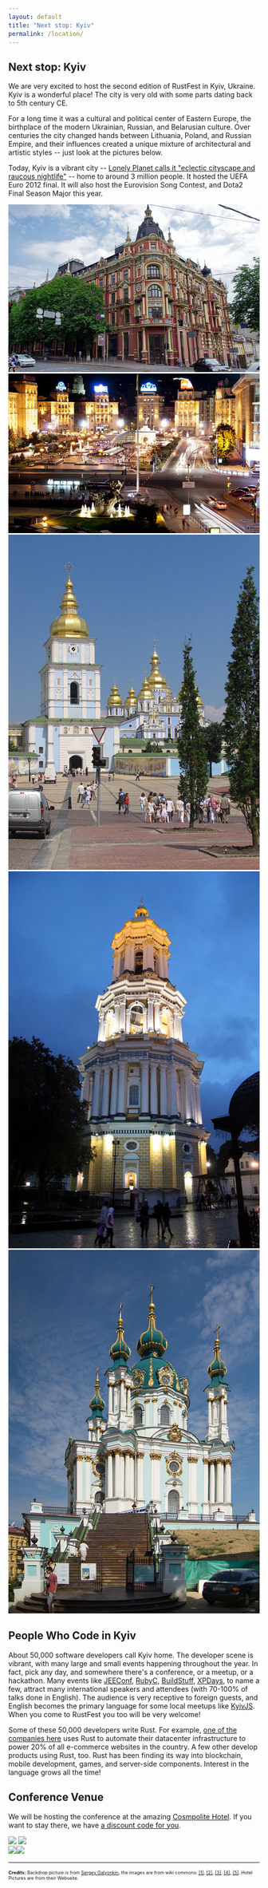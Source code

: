 ```yaml
---
layout: default
title: "Next stop: Kyiv"
permalink: /location/
---
```


<div class="backdrop" style="background: url(/assets/backdrops/kyiv.jpg) center center; padding: 0;">
  <div class="popout">
    <section>
      <h1>Next stop: Kyiv</h1>
      <p>We are very excited to host the second edition of RustFest in Kyiv, Ukraine. Kyiv is a wonderful place! The city is very old with some parts dating back to 5th century CE. </p>
    </section>
  </div>
</div>

<section>
  <p>For a long time it was a cultural and political center of Eastern Europe, the birthplace of the modern Ukrainian, Russian, and Belarusian culture. Over centuries the city changed hands between Lithuania, Poland, and Russian Empire, and their influences created a unique mixture of architectural and artistic styles -- just look at the pictures below.</p>

  <p>Today, Kyiv is a vibrant city -- <a href="https://www.lonelyplanet.com/ukraine/kyiv">Lonely Planet calls it "eclectic cityscape and raucous nightlife"</a> -- home to around 3 million people. It hosted the UEFA Euro 2012 final. It will also host the Eurovision Song Contest, and Dota2 Final Season Major this year.</p>
</section>

<section class="img-grid">

<div>
<img src="/assets/kyiv/16639137863_aac682509d_z.jpg">
<img src="/assets/kyiv/640_square.jpg">
</div><div>
<img src="/assets/kyiv/cathedral.jpg">
<img src="/assets/kyiv/512px-Pechersk_221.jpg">
<img src="/assets/kyiv/531px-Андріївська_церква_Exterior.jpg">
</div><div>
</div>
  
</section>

<section markdown="1">

## People Who Code in Kyiv

About 50,000 software developers call Kyiv home. The developer scene is vibrant, with many large and small events happening throughout the year. In fact, pick any day, and somewhere there's a conference, or a meetup, or a hackathon. Many events like [JEEConf](http://jeeconf.com/), [RubyC](http://rubyc.eu/), [BuildStuff](http://buildstuff.lt/), [XPDays](http://xpdays.com.ua/), to name a few, attract many international speakers and attendees (with 70-100% of talks done in English). The audience is very receptive to foreign guests, and English becomes the primary language for some local meetups like [KyivJS](http://kyivjs.org/en/). When you come to RustFest you too will be very welcome!

Some of these 50,000 developers write Rust. For example, [one of the companies here](https://evo.company/en/) uses Rust to automate their datacenter infrastructure to power 20% of all e-commerсe websites in the country. A few other develop products using Rust, too. Rust has been finding its way into blockchain, mobile development, games, and server-side components. Interest in the language grows all the time!

</section>


<section markdown="1">

## Conference Venue

We will be hosting the conference at the amazing [Cosmpolite Hotel](http://cosmopolite-kiev.com/). If you want to stay there, we have [a discount code for you](/travel/#accommodation).

<div class="img-grid">
 <div><img src="http://cosmopolite-kiev.com/wp-content/uploads/2013/09/D__7764-wpcf_710x470.jpeg"> <img src="http://cosmopolite-kiev.com/wp-content/uploads/2013/09/D__7830-31-images-wpcf_710x470.jpeg"> </div><div>
<img src="http://cosmopolite-kiev.com/wp-content/uploads/2013/01/MG_6332_3_4_fused1-wpcf_710x470.jpg"><img src="http://cosmopolite-kiev.com/wp-content/uploads/2015/07/O1R7696_sharp.copy-71.png"></div>
  
</div>

</section>

<hr>

<section style="font-size: 0.65em">
    <p><strong>Credits:</strong> Backdrop picture is from <a href="https://www.flickr.com/photos/sergesegal/15688086793/">Sergey Galyonkin</a>, the images are from wiki commons: <a href="https://commons.wikimedia.org/wiki/File:St._Michael%27s_cathedral_2006,_Kyiv.jpg">[1]</a>, <a href="https://commons.wikimedia.org/wiki/File:%D0%90%D0%BD%D0%B4%D1%80%D1%96%D1%97%D0%B2%D1%81%D1%8C%D0%BA%D0%B0_%D1%86%D0%B5%D1%80%D0%BA%D0%B2%D0%B0_Exterior.jpg">[2]</a>, <a href="https://commons.wikimedia.org/wiki/File:%D0%A5%D1%80%D0%B5%D1%89%D0%B0%D1%82%D0%B8%D0%BA._%D0%9A%D0%B8%D1%97%D0%B2.JPG">[3]</a>, <a href="https://commons.wikimedia.org/wiki/File:%D0%90%D0%BD%D0%B4%D1%80%D1%96%D1%97%D0%B2%D1%81%D1%8C%D0%BA%D0%B0_%D1%86%D0%B5%D1%80%D0%BA%D0%B2%D0%B0_Exterior.jpg">[4]</a>, <a href="https://commons.wikimedia.org/wiki/File:Pechersk_221.jpg">[5]</a>. Hotel Pictures are from their Webseite.</p>
</section>